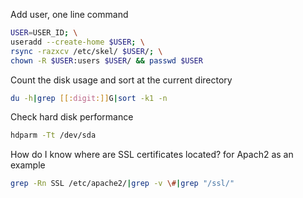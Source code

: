 Add user, one line command
```bash
USER=USER_ID; \
useradd --create-home $USER; \
rsync -razxcv /etc/skel/ $USER/; \
chown -R $USER:users $USER/ && passwd $USER
```

Count the disk usage and sort at the current directory
```bash
du -h|grep [[:digit:]]G|sort -k1 -n
```

Check hard disk performance
```bash
hdparm -Tt /dev/sda
```

How do I know where are SSL certificates located? for Apach2 as an example
```bash
grep -Rn SSL /etc/apache2/|grep -v \#|grep "/ssl/"
```
